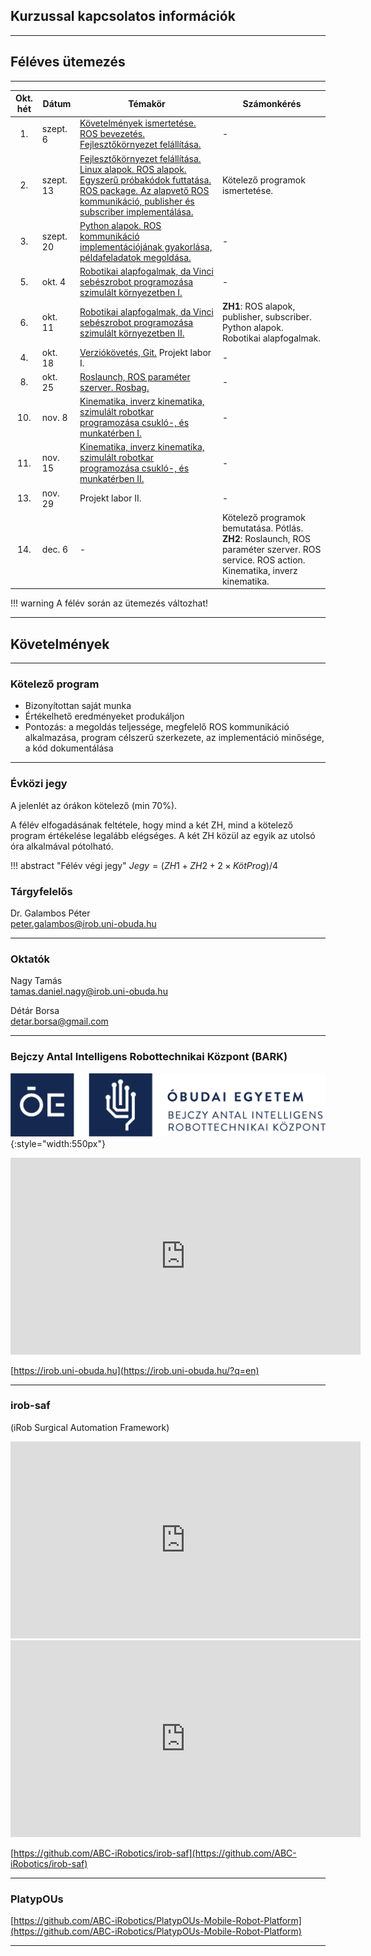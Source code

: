 ## Kurzussal kapcsolatos információk

---

## Féléves ütemezés

---

| Okt. hét | Dátum      | Témakör | Számonkérés |
|:--------:| ---------- | ------- | ----------- |
|1.| szept. 6 | [Követelmények ismertetése. ROS bevezetés. Fejlesztőkörnyezet felállítása.](01_intro.md) | - |
|2.| szept. 13 | [Fejlesztőkörnyezet felállítása. Linux alapok. ROS alapok. Egyszerű próbakódok futtatása. ROS package. Az alapvető ROS kommunikáció, publisher és subscriber implementálása.](02_linux_ros_principles.md)| Kötelező programok ismertetése.  |
|3.| szept. 20 | [Python alapok. ROS kommunikáció implementációjának gyakorlása, példafeladatok megoldása.](03_python_principles.md) | - |
|5.| okt. 4 | [Robotikai alapfogalmak, da Vinci sebészrobot programozása szimulált környezetben I.](05_da_vinci.md) |  - |
|6.| okt. 11 |[Robotikai alapfogalmak, da Vinci sebészrobot programozása szimulált környezetben II.](05_da_vinci.md) | **ZH1**: ROS alapok, publisher, subscriber. Python alapok. Robotikai alapfogalmak.|
|4.| okt. 18  | [Verziókövetés, Git.](04_git.md) Projekt labor I. | - |
|8.| okt. 25 | [Roslaunch, ROS paraméter szerver. Rosbag.](06_roslaunch.md)  | - |
|10.| nov. 8 | [Kinematika, inverz kinematika, szimulált robotkar programozása csukló-, és munkatérben I.](07_robotics_principles.md)  | - |
|11.| nov. 15 | [Kinematika, inverz kinematika, szimulált robotkar programozása csukló-, és munkatérben II.](07_robotics_principles.md) | - |
|13.| nov. 29  | Projekt labor II.  | - |
|14.| dec. 6| - | Kötelező programok bemutatása. Pótlás. **ZH2**: Roslaunch, ROS paraméter szerver. ROS service. ROS action. Kinematika, inverz kinematika.|


!!! warning
    A félév során az ütemezés változhat!

---


## Követelmények

---

### Kötelező program

- Bizonyítottan saját munka
- Értékelhető eredményeket produkáljon
- Pontozás: a megoldás teljessége, megfelelő ROS kommunikáció alkalmazása, program célszerű szerkezete, az implementáció minősége, a kód dokumentálása

---

### Évközi jegy

A jelenlét az órákon kötelező (min 70%).

A félév elfogadásának feltétele, hogy mind a két ZH, mind a kötelező program értékelése legalább elégséges. A két ZH közül az egyik az utolsó óra alkalmával pótolható.

!!! abstract "Félév végi jegy"
	$Jegy = (ZH1 + ZH2 + 2 \times KötProg) / 4$ 
	
	
### Tárgyfelelős
Dr. Galambos Péter    
[peter.galambos@irob.uni-obuda.hu](mailto:peter.galambos@irob.uni-obuda.hu)

---

### Oktatók
Nagy Tamás    
[tamas.daniel.nagy@irob.uni-obuda.hu](mailto:tamas.daniel.nagy@irob.uni-obuda.hu)

Détár Borsa    
[detar.borsa@gmail.com](mailto:detar.borsa@gmail.com)

---

### Bejczy Antal Intelligens Robottechnikai Központ (BARK)


![](img/bark_logo.png){:style="width:550px"}


<iframe width="560" height="315" src="https://www.youtube.com/embed/8XmKGWBV5Nw" title="YouTube video player" frameborder="0" allow="accelerometer; autoplay; clipboard-write; encrypted-media; gyroscope; picture-in-picture" allowfullscreen></iframe>


[https://irob.uni-obuda.hu](https://irob.uni-obuda.hu/?q=en)

---

### irob-saf

(iRob Surgical Automation Framework)

<iframe width="560" height="315" src="https://www.youtube.com/embed/4QTRZkEnNIk" title="YouTube video player" frameborder="0" allow="accelerometer; autoplay; clipboard-write; encrypted-media; gyroscope; picture-in-picture" allowfullscreen></iframe>

<iframe width="560" height="315" src="https://www.youtube.com/embed/d8aKvtvy1-4" title="YouTube video player" frameborder="0" allow="accelerometer; autoplay; clipboard-write; encrypted-media; gyroscope; picture-in-picture" allowfullscreen></iframe>


[https://github.com/ABC-iRobotics/irob-saf](https://github.com/ABC-iRobotics/irob-saf)

---

### PlatypOUs

[https://github.com/ABC-iRobotics/PlatypOUs-Mobile-Robot-Platform](https://github.com/ABC-iRobotics/PlatypOUs-Mobile-Robot-Platform)

---

